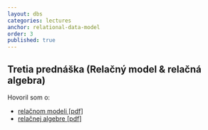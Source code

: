 ```yaml
---
layout: dbs
categories: lectures
anchor: relational-data-model
order: 3
published: true
---
```

## Tretia prednáška (Relačný model & relačná algebra)

Hovoril som o:

* [relačnom modeli [pdf]](/lectures/files/03_01_RelationalModel.pdf)
* [relačnej algebre [pdf]](/lectures/files/03_02_RelationalAlgebra.pdf)

